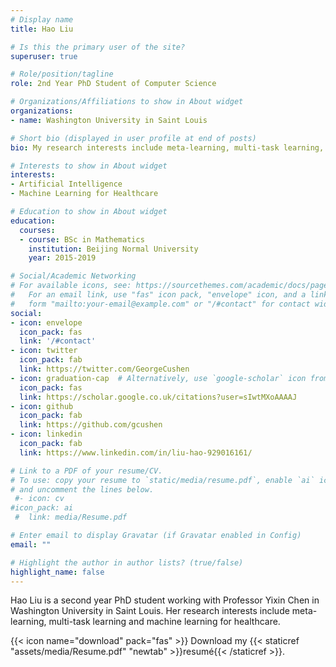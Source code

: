 ```yaml
---
# Display name
title: Hao Liu

# Is this the primary user of the site?
superuser: true

# Role/position/tagline
role: 2nd Year PhD Student of Computer Science

# Organizations/Affiliations to show in About widget
organizations:
- name: Washington University in Saint Louis

# Short bio (displayed in user profile at end of posts)
bio: My research interests include meta-learning, multi-task learning, machine learning for healthcare.

# Interests to show in About widget
interests:
- Artificial Intelligence
- Machine Learning for Healthcare

# Education to show in About widget
education:
  courses:
  - course: BSc in Mathematics
    institution: Beijing Normal University
    year: 2015-2019

# Social/Academic Networking
# For available icons, see: https://sourcethemes.com/academic/docs/page-builder/#icons
#   For an email link, use "fas" icon pack, "envelope" icon, and a link in the
#   form "mailto:your-email@example.com" or "/#contact" for contact widget.
social:
- icon: envelope
  icon_pack: fas
  link: '/#contact'
- icon: twitter
  icon_pack: fab
  link: https://twitter.com/GeorgeCushen
- icon: graduation-cap  # Alternatively, use `google-scholar` icon from `ai` icon pack
  icon_pack: fas
  link: https://scholar.google.co.uk/citations?user=sIwtMXoAAAAJ
- icon: github
  icon_pack: fab
  link: https://github.com/gcushen
- icon: linkedin
  icon_pack: fab
  link: https://www.linkedin.com/in/liu-hao-929016161/

# Link to a PDF of your resume/CV.
# To use: copy your resume to `static/media/resume.pdf`, enable `ai` icons in `params.toml`, 
# and uncomment the lines below.
 #- icon: cv
#icon_pack: ai
 #  link: media/Resume.pdf

# Enter email to display Gravatar (if Gravatar enabled in Config)
email: ""

# Highlight the author in author lists? (true/false)
highlight_name: false
---
```


Hao Liu is a second year PhD student working with Professor Yixin Chen in Washington University in Saint Louis. Her research interests include meta-learning, multi-task learning and machine learning for healthcare. 

{{< icon name="download" pack="fas" >}} Download my {{< staticref "assets/media/Resume.pdf" "newtab" >}}resumé{{< /staticref >}}.
